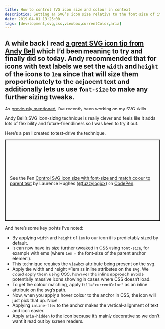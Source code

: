 ```yaml
---
title: How to control SVG icon size and colour in context
description: Setting an SVG’s icon size relative to the font-size of its adjacent text label
date: 2019-04-01 13:25:00
tags: [development,svg,css,viewbox,currentColor,aria]
---
```

A while back I read [a great SVG icon tip from Andy Bell](https://twitter.com/andybelldesign/status/1098915626050117633) which I’d been meaning to try and finally did so today. Andy recommended that for icons with text labels we set the `width` and `height` of the icons to `1em` since that will size them proportionately to the adjacent text and additionally lets us use `font-size` to make any further sizing tweaks.
---

As [previously mentioned](https://fuzzylogic.me/thoughts/grey-scales-something-fishy-with-svg), I’ve recently been working on my SVG skills.

Andy Bell’s SVG icon-sizing technique is really clever and feels like it adds lots of flexibility and future-friendliness so I was keen to try it out.

Here’s a pen I created to test-drive the technique.

<p class="codepen" data-height="265" data-theme-id="default" data-default-tab="html,result" data-user="fuzzylogicx" data-slug-hash="QPwjyZ" style="height: 265px; box-sizing: border-box; display: flex; align-items: center; justify-content: center; border: 2px solid; margin: 1em 0; padding: 1em;" data-pen-title="Control SVG icon size with font-size and match colour to parent text">
  <span>See the Pen <a href="https://codepen.io/fuzzylogicx/pen/QPwjyZ">
  Control SVG icon size with font-size and match colour to parent text</a> by Laurence Hughes (<a href="https://codepen.io/fuzzylogicx">@fuzzylogicx</a>)
  on <a href="https://codepen.io">CodePen</a>.</span>
</p>
<script async src="https://static.codepen.io/assets/embed/ei.js"></script>

And here’s some key points I’ve noted:

- By applying `width` and `height` of `1em` to our icon it is predictably sized by default.
- It can now have its size further tweaked in CSS using `font-size`, for example with ems (where `1em` = the font-size of the parent anchor element).
- This technique requires the `viewbox` attribute being present on the svg.
- Apply the width and height =1em as inline attributes on the svg. We _could_ apply them using CSS, however the inline approach avoids potentially massive icons showing in cases where CSS doesn’t load.
- To get the colour matching, apply `fill="currentColor"` as an inline attribute on the svg’s path.
- Now, when you apply a hover colour to the anchor in CSS, the icon will just pick that up. Nice!
- Applying `inline-flex` to the anchor makes the vertical-alignment of text and icon easier.
- Apply `aria-hidden` to the icon because it’s mainly decorative so we don’t want it read out by screen readers.
